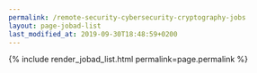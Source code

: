 ```yaml
---
permalink: /remote-security-cybersecurity-cryptography-jobs
layout: page-jobad-list
last_modified_at: 2019-09-30T18:48:59+0200
---
```

{% include render_jobad_list.html permalink=page.permalink %}
